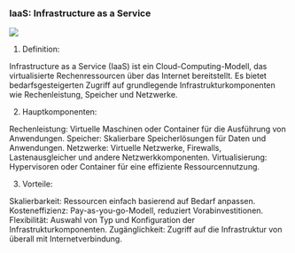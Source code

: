 ### IaaS: Infrastructure as a Service

![
](image.png)


1. Definition:

Infrastructure as a Service (IaaS) ist ein Cloud-Computing-Modell, das virtualisierte Rechenressourcen über das Internet bereitstellt. Es bietet bedarfsgesteigerten Zugriff auf grundlegende Infrastrukturkomponenten wie Rechenleistung, Speicher und Netzwerke.

2. Hauptkomponenten:

Rechenleistung: Virtuelle Maschinen oder Container für die Ausführung von Anwendungen.
Speicher: Skalierbare Speicherlösungen für Daten und Anwendungen.
Netzwerke: Virtuelle Netzwerke, Firewalls, Lastenausgleicher und andere Netzwerkkomponenten.
Virtualisierung: Hypervisoren oder Container für eine effiziente Ressourcennutzung.

3. Vorteile:

Skalierbarkeit: Ressourcen einfach basierend auf Bedarf anpassen.
Kosteneffizienz: Pay-as-you-go-Modell, reduziert Vorabinvestitionen.
Flexibilität: Auswahl von Typ und Konfiguration der Infrastrukturkomponenten.
Zugänglichkeit: Zugriff auf die Infrastruktur von überall mit Internetverbindung.